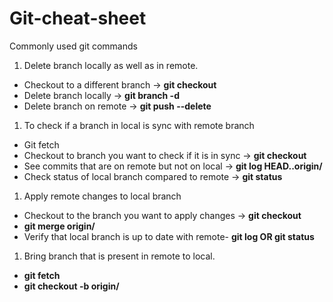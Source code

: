 # Git-cheat-sheet
Commonly used git commands

1. Delete branch locally as well as in remote.
- Checkout to a different branch -> **git checkout <branch-name>**
- Delete branch locally -> **git branch -d <branch-name>**
- Delete branch on remote -> **git push <remote-name> --delete <branch-name>**

1. To check if a branch in local is sync with remote branch
- Git fetch
- Checkout to branch you want to check if it is in sync -> **git checkout <branch-name>**
- See commits that are on remote but not on local -> **git log HEAD..origin/<branch-name>**
- Check status of local branch compared to remote -> **git status**

1. Apply remote changes to local branch
- Checkout to the branch you want to apply changes -> **git checkout <branch-name>**
- **git merge origin/<branch-name>**
- Verify that local branch is up to date with remote- **git log OR git status**
1. Bring branch that is present in remote to local.
- **git fetch**
- **git checkout -b <branch-name> origin/<branch-name>**